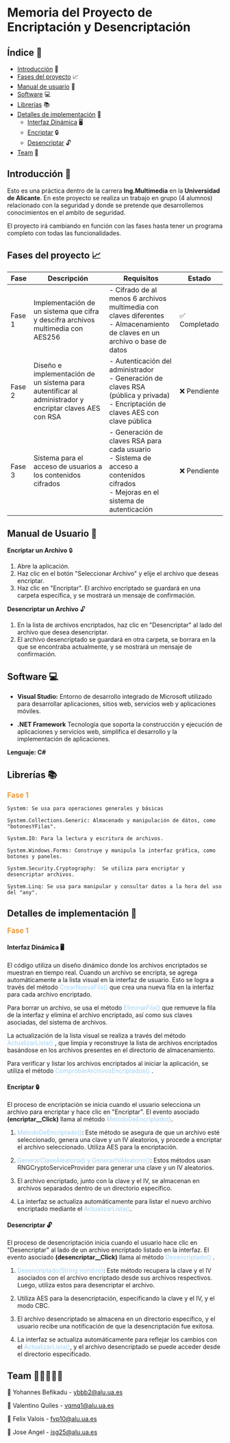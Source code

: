 # Memoria del Proyecto de Encriptación y Desencriptación

## Índice 📑
* [Introducción](#introducción) 🚀
* [Fases del proyecto](#fases-del-proyecto) 📈
* [Manual de usuario](#manual-de-usuario) 📖
* [Software](#software) 💻
* [Librerías](#librerías) 📚
* [Detalles de implementación](#detalles-de-implementación) 🔨
    - [Interfaz Dinámica](#interfaz-dinámica) 🖥️
    - [Encriptar](#encriptar) 🔒
    - [Desencriptar](#desencriptar) 🔓
* [Team](#team) 👫

## Introducción 🚀
Esto es una práctica dentro de la carrera __Ing.Multimedia__ en la __Universidad de Alicante__. En este proyecto se realiza un trabajo en grupo (4 alumnos) relacionado con la seguridad y donde se pretende que desarrollemos conocimientos en el ambito de seguridad. 

El proyecto irá cambiando en función con las fases hasta tener un programa completo con todas las funcionalidades.

## Fases del proyecto 📈

| Fase | Descripción | Requisitos | Estado |
|------|-------------|------------|-------|
| Fase 1 | Implementación de un sistema que cifra y descifra archivos multimedia con AES256 | - Cifrado de al menos 6 archivos multimedia con claves diferentes <br> - Almacenamiento de claves en un archivo o base de datos | ✅ Completado |
| Fase 2 | Diseño e implementación de un sistema para autentificar al administrador y encriptar claves AES con RSA | - Autenticación del administrador <br> - Generación de claves RSA (pública y privada) <br> - Encriptación de claves AES con clave pública | ❌ Pendiente |
| Fase 3 | Sistema para el acceso de usuarios a los contenidos cifrados | - Generación de claves RSA para cada usuario <br> - Sistema de acceso a contenidos cifrados <br> - Mejoras en el sistema de autenticación | ❌ Pendiente |

## Manual de Usuario 📖

__Encriptar un Archivo__ 🔒
1. Abre la aplicación.
2. Haz clic en el botón "Seleccionar Archivo" y elije el archivo que deseas encriptar.
3. Haz clic en "Encriptar". El archivo encriptado se guardará en una carpeta específica, y se mostrará un mensaje de confirmación.

__Desencriptar un Archivo__ 🔓
1. En la lista de archivos encriptados, haz clic en "Desencriptar" al lado del archivo que desea desencriptar.
2. El archivo desencriptado se guardará en otra carpeta, se borrara en la que se encontraba actualmente, y se mostrará un mensaje de confirmación.

## Software 💻
* __Visual Studio:__ Entorno de desarrollo integrado de Microsoft utilizado para desarrollar aplicaciones, sitios web, servicios web y aplicaciones móviles.

* __.NET Framework__ Tecnología que soporta la construcción y ejecución de aplicaciones y servicios web, simplifica el desarrollo y la implementación de aplicaciones.

__Lenguaje: C#__

## Librerías 📚

<span style="font-size: larger; font-weight: bold; color:#ED9B40 ">Fase 1</span>

```
System: Se usa para operaciones generales y básicas

System.Collections.Generic: Almacenado y manipulación de dátos, como "botonesYFilas".

System.IO: Para la lectura y escritura de archivos.

System.Windows.Forms: Construye y manipula la interfaz gráfica, como botones y paneles.

System.Security.Cryptography:  Se utiliza para encriptar y desencriptar archivos.

System.Linq: Se usa para manipular y consultar datos a la hora del uso del "any".

``` 
<!-- ### Fase 2
```
```
### Fase 3
```
``` -->

## Detalles de implementación 🔨

<span style="font-size: larger; font-weight: bold; color:#ED9B40 ">Fase 1</span>

#### Interfaz Dinámica 🖥️
El código utiliza un diseño dinámico donde los archivos encriptados se muestran en tiempo real. Cuando un archivo se encripta, se agrega automáticamente a la lista visual en la interfaz de usuario. Esto se logra a través del método <span style="color:#9FD1F5">CrearNuevaFila()</span> que crea una nueva fila en la interfaz para cada archivo encriptado.

Para borrar un archivo, se usa el método <span style="color:#9FD1F5">EliminarFila()</span> que remueve la fila de la interfaz y elimina el archivo encriptado, así como sus claves asociadas, del sistema de archivos.

La actualización de la lista visual se realiza a través del método <span style="color:#9FD1F5">ActualizarLista()</span> , que limpia y reconstruye la lista de archivos encriptados basándose en los archivos presentes en el directorio de almacenamiento.

Para verificar y listar los archivos encriptados al iniciar la aplicación, se utiliza el método <span style="color:#9FD1F5">ComprobarArchivosEncriptados()</span> .

#### Encriptar 🔒
El proceso de encriptación se inicia cuando el usuario selecciona un archivo para encriptar y hace clic en "Encriptar". El evento asociado __(encriptar__Click)__ llama al método  <span style="color:#9FD1F5">MetodoDeEncriptado()</span>.

1. <span style="color:#9FD1F5">MetodoDeEncriptado()</span>: Este método se asegura de que un archivo esté seleccionado, genera una clave y un IV aleatorios, y procede a encriptar el archivo seleccionado. Utiliza AES para la encriptación.

2. <span style="color:#9FD1F5">GenerarClaveAleatoria() y GenerarIVAleatorio()</span>: Estos métodos usan RNGCryptoServiceProvider para generar una clave y un IV aleatorios.

3. El archivo encriptado, junto con la clave y el IV, se almacenan en archivos separados dentro de un directorio específico.

4. La interfaz se actualiza automáticamente para listar el nuevo archivo encriptado mediante el <span style="color:#9FD1F5">ActualizarLista()</span>.

#### Desencriptar 🔓
El  proceso de desencriptación inicia cuando el usuario hace clic en "Desencriptar" al lado de un archivo encriptado listado en la interfaz. El evento asociado __(desencriptar__Click)__ llama al método <span style="color:#9FD1F5">Desencriptado()</span> .

1. <span style="color:#9FD1F5">Desencriptado(String nombre)</span>: Este método recupera la clave y el IV asociados con el archivo encriptado desde sus archivos respectivos. Luego, utiliza estos para desencriptar el archivo.

2. Utiliza AES para la desencriptación, especificando la clave y el IV, y el modo CBC.

3. El archivo desencriptado se almacena en un directorio específico, y el usuario recibe una notificación de que la desencriptación fue exitosa.

4. La interfaz se actualiza automáticamente para reflejar los cambios con el <span style="color:#9FD1F5">ActualizarLista()</span>, y el archivo desencriptado se puede acceder desde el directorio especificado.

<!-- ### Fase 2
### Fase 3 -->

## Team 👨🏻‍🤝‍👨🏻
🧑 Yohannes Befikadu - ybbb2@alu.ua.es

🧑 Valentino Quiles - vqmq1@alu.ua.es

🧑 Felix Valois - fvp10@alu.ua.es

🧑 Jose Angel - jsg25@alu.ua.es
